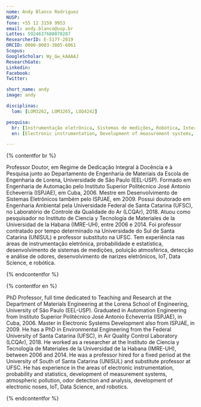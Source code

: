 ```yaml
---
nome: Andy Blanco Rodriguez
NUSP:
fone: +55 12 3159 9953
email: andy.blanco@usp.br
Lattes: 5924637608070287
ResearcherID: E-5177-2019
ORCID: 0000-0003-3805-6061
Scopus:
GoogleScholar: Wy_Gw_kAAAAJ
ResearchGate:
Linkedin:
Facebook:
Twitter:

short_name: andy
image: andy

disciplinas:
  lom: [LOM3262, LOM3265, LOQ4242]

pesquisa:
  br: [Instrumentação eletrônica, Sistemas de medições, Robótica, Internet das Coisas (IoT)]
  en: [Electronic instrumentation, Development of measurement systems, Robotics, Internet of Things (IoT)]

---
```


{% contentfor br %}

Professor Doutor, em Regime de Dedicação Integral à Docência e à Pesquisa junto ao Departamento de Engenharia de Materiais da Escola de Engenharia de Lorena, Universidade de São Paulo (EEL-USP). Formado em Engenharia de Automação pelo Instituto Superior Politécnico José Antonio Echeverría (ISPJAE), em Cuba, 2006. Mestre em Desenvolvimento de Sistemas Eletrônicos também pelo ISPJAE, em 2009. Possui doutorado em Engenharia Ambiental pela Universidade Federal de Santa Catarina (UFSC), no Laboratório de Controle da Qualidade do Ar (LCQAr), 2018. Atuou como pesquisador no Instituto de Ciencia y Tecnología de Materiales de la Universidad de la Habana (IMRE-UH), entre 2006 e 2014. Foi professor contratado por tempo determinado na Universidade do Sul de Santa Catarina (UNISUL) e professor substituto na UFSC. Tem experiência nas áreas de instrumentação eletrônica, probabilidade e estatística, desenvolvimento de sistemas de medições, poluição atmosférica, detecção e análise de odores, desenvolvimento de narizes eletrônicos, IoT, Data Science, e robótica.


{% endcontentfor %}

{% contentfor en %}

PhD Professor, full time dedicated to Teaching and Research at the Department of Materials Engineering at the Lorena School of Engineering, University of São Paulo (EEL-USP). Graduated in Automation Engineering from Instituto Superior Politécnico José Antonio Echeverría (ISPJAE), in Cuba, 2006. Master in Electronic Systems Development also from ISPJAE, in 2009. He has a PhD in Environmental Engineering from the Federal University of Santa Catarina (UFSC), in Air Quality Control Laboratory (LCQAr), 2018. He worked as a researcher at the Instituto de Ciencia y Tecnología de Materiales de la Universidad de la Habana (IMRE-UH), between 2006 and 2014. He was a professor hired for a fixed period at the University of South of Santa Catarina (UNISUL) and substitute professor at UFSC. He has experience in the areas of electronic instrumentation, probability and statistics, development of measurement systems, atmospheric pollution, odor detection and analysis, development of electronic noses, IoT, Data Science, and robotics.

{% endcontentfor %}
